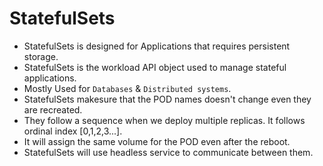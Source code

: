 # StatefulSets
- StatefulSets is designed for Applications that requires persistent storage.
- StatefulSets is the workload API object used to manage stateful applications.
- Mostly Used for `Databases` & `Distributed systems`.
- StatefulSets makesure that the POD names doesn't change even they are recreated.
- They follow a sequence when we deploy multiple replicas. It follows ordinal index [0,1,2,3...].
- It will assign the same volume for the POD even after the reboot.
- StatefulSets will use headless service to communicate between them.
